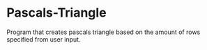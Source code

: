 # Pascals-Triangle
Program that creates pascals triangle based on the amount of rows specified from user input.
